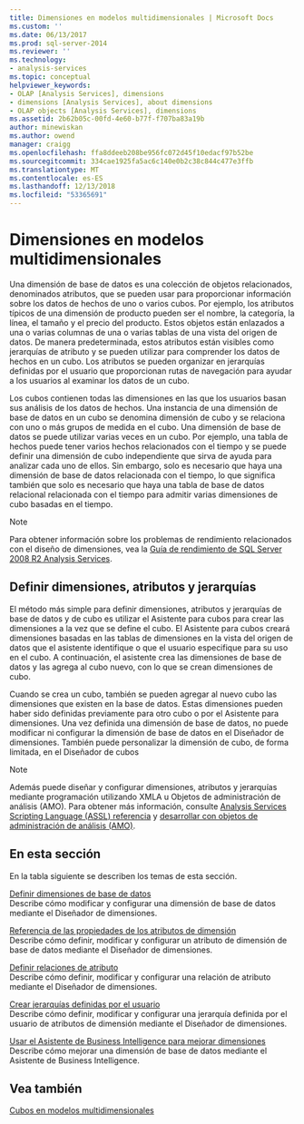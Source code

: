 ```yaml
---
title: Dimensiones en modelos multidimensionales | Microsoft Docs
ms.custom: ''
ms.date: 06/13/2017
ms.prod: sql-server-2014
ms.reviewer: ''
ms.technology:
- analysis-services
ms.topic: conceptual
helpviewer_keywords:
- OLAP [Analysis Services], dimensions
- dimensions [Analysis Services], about dimensions
- OLAP objects [Analysis Services], dimensions
ms.assetid: 2b62b05c-00fd-4e60-b77f-f707ba83a19b
author: minewiskan
ms.author: owend
manager: craigg
ms.openlocfilehash: ffa8ddeeb208be956fc072d45f10edacf97b52be
ms.sourcegitcommit: 334cae1925fa5ac6c140e0b2c38c844c477e3ffb
ms.translationtype: MT
ms.contentlocale: es-ES
ms.lasthandoff: 12/13/2018
ms.locfileid: "53365691"
---
```

# <a name="dimensions-in-multidimensional-models"></a>Dimensiones en modelos multidimensionales
  Una dimensión de base de datos es una colección de objetos relacionados, denominados atributos, que se pueden usar para proporcionar información sobre los datos de hechos de uno o varios cubos. Por ejemplo, los atributos típicos de una dimensión de producto pueden ser el nombre, la categoría, la línea, el tamaño y el precio del producto. Estos objetos están enlazados a una o varias columnas de una o varias tablas de una vista del origen de datos. De manera predeterminada, estos atributos están visibles como jerarquías de atributo y se pueden utilizar para comprender los datos de hechos en un cubo. Los atributos se pueden organizar en jerarquías definidas por el usuario que proporcionan rutas de navegación para ayudar a los usuarios al examinar los datos de un cubo.  
  
 Los cubos contienen todas las dimensiones en las que los usuarios basan sus análisis de los datos de hechos. Una instancia de una dimensión de base de datos en un cubo se denomina dimensión de cubo y se relaciona con uno o más grupos de medida en el cubo. Una dimensión de base de datos se puede utilizar varias veces en un cubo. Por ejemplo, una tabla de hechos puede tener varios hechos relacionados con el tiempo y se puede definir una dimensión de cubo independiente que sirva de ayuda para analizar cada uno de ellos. Sin embargo, solo es necesario que haya una dimensión de base de datos relacionada con el tiempo, lo que significa también que solo es necesario que haya una tabla de base de datos relacional relacionada con el tiempo para admitir varias dimensiones de cubo basadas en el tiempo.  
  
> [!NOTE]  
>  Para obtener información sobre los problemas de rendimiento relacionados con el diseño de dimensiones, vea la [Guía de rendimiento de SQL Server 2008 R2 Analysis Services](https://go.microsoft.com/fwlink/?LinkId=306717).  
  
## <a name="defining-dimensions-attributes-and-hierarchies"></a>Definir dimensiones, atributos y jerarquías  
 El método más simple para definir dimensiones, atributos y jerarquías de base de datos y de cubo es utilizar el Asistente para cubos para crear las dimensiones a la vez que se define el cubo. El Asistente para cubos creará dimensiones basadas en las tablas de dimensiones en la vista del origen de datos que el asistente identifique o que el usuario especifique para su uso en el cubo. A continuación, el asistente crea las dimensiones de base de datos y las agrega al cubo nuevo, con lo que se crean dimensiones de cubo.  
  
 Cuando se crea un cubo, también se pueden agregar al nuevo cubo las dimensiones que existen en la base de datos. Estas dimensiones pueden haber sido definidas previamente para otro cubo o por el Asistente para dimensiones. Una vez definida una dimensión de base de datos, no puede modificar ni configurar la dimensión de base de datos en el Diseñador de dimensiones. También puede personalizar la dimensión de cubo, de forma limitada, en el Diseñador de cubos  
  
> [!NOTE]  
>  Además puede diseñar y configurar dimensiones, atributos y jerarquías mediante programación utilizando XMLA u Objetos de administración de análisis (AMO). Para obtener más información, consulte [Analysis Services Scripting Language &#40;ASSL&#41; referencia](https://docs.microsoft.com/bi-reference/assl/analysis-services-scripting-language-assl-for-xmla) y [desarrollar con objetos de administración de análisis &#40;AMO&#41;](https://docs.microsoft.com/bi-reference/amo/developing-with-analysis-management-objects-amo).  
  
## <a name="in-this-section"></a>En esta sección  
 En la tabla siguiente se describen los temas de esta sección.  
  
 [Definir dimensiones de base de datos](define-database-dimensions.md)  
 Describe cómo modificar y configurar una dimensión de base de datos mediante el Diseñador de dimensiones.  
  
 [Referencia de las propiedades de los atributos de dimensión](dimension-attribute-properties-reference.md)  
 Describe cómo definir, modificar y configurar un atributo de dimensión de base de datos mediante el Diseñador de dimensiones.  
  
 [Definir relaciones de atributo](attribute-relationships-define.md)  
 Describe cómo definir, modificar y configurar una relación de atributo mediante el Diseñador de dimensiones.  
  
 [Crear jerarquías definidas por el usuario](user-defined-hierarchies-create.md)  
 Describe cómo definir, modificar y configurar una jerarquía definida por el usuario de atributos de dimensión mediante el Diseñador de dimensiones.  
  
 [Usar el Asistente de Business Intelligence para mejorar dimensiones](../use-the-business-intelligence-wizard-to-enhance-dimensions.md)  
 Describe cómo mejorar una dimensión de base de datos mediante el Asistente de Business Intelligence.  
  
## <a name="see-also"></a>Vea también  
 [Cubos en modelos multidimensionales](cubes-in-multidimensional-models.md)  
  
  
